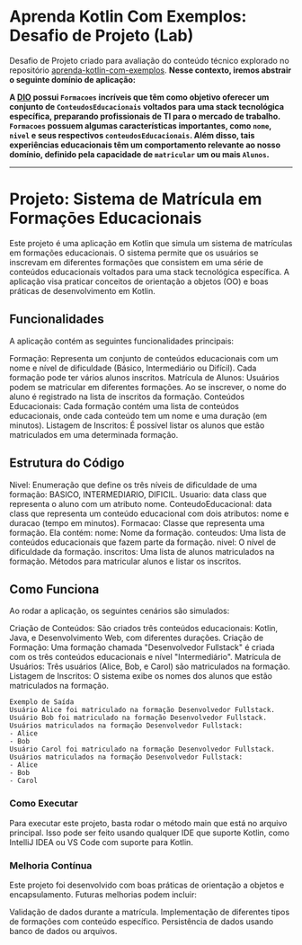 # Aprenda Kotlin Com Exemplos: Desafio de Projeto (Lab)

Desafio de Projeto criado para avaliação do conteúdo técnico explorado no repositório [aprenda-kotlin-com-exemplos](https://github.com/digitalinnovationone/aprenda-kotlin-com-exemplos). **Nesse contexto, iremos abstrair o seguinte domínio de aplicação:**

**A [DIO](https://web.dio.me) possui `Formacoes` incríveis que têm como objetivo oferecer um conjunto de `ConteudosEducacionais` voltados para uma stack tecnológica específica, preparando profissionais de TI para o mercado de trabalho. `Formacoes` possuem algumas características importantes, como `nome`, `nivel` e seus respectivos `conteudosEducacionais`. Além disso, tais experiências educacionais têm um comportamento relevante ao nosso domínio, definido pela capacidade de `matricular` um ou mais `Alunos`.**

-------------------------------------------------------------------------------------------------------------------------------------------------------------------------------------------
# Projeto: Sistema de Matrícula em Formaçōes Educacionais
Este projeto é uma aplicação em Kotlin que simula um sistema de matrículas em formações educacionais. O sistema permite que os usuários se inscrevam em diferentes formações que consistem em uma série de conteúdos educacionais voltados para uma stack tecnológica específica. A aplicação visa praticar conceitos de orientação a objetos (OO) e boas práticas de desenvolvimento em Kotlin.


## Funcionalidades
A aplicação contém as seguintes funcionalidades principais:

Formação: Representa um conjunto de conteúdos educacionais com um nome e nível de dificuldade (Básico, Intermediário ou Difícil). Cada formação pode ter vários alunos inscritos.
Matrícula de Alunos: Usuários podem se matricular em diferentes formações. Ao se inscrever, o nome do aluno é registrado na lista de inscritos da formação.
Conteúdos Educacionais: Cada formação contém uma lista de conteúdos educacionais, onde cada conteúdo tem um nome e uma duração (em minutos).
Listagem de Inscritos: É possível listar os alunos que estão matriculados em uma determinada formação.

## Estrutura do Código
Nivel: Enumeração que define os três níveis de dificuldade de uma formação: BASICO, INTERMEDIARIO, DIFICIL.
Usuario: data class que representa o aluno com um atributo nome.
ConteudoEducacional: data class que representa um conteúdo educacional com dois atributos: nome e duracao (tempo em minutos).
Formacao: Classe que representa uma formação. Ela contém:
nome: Nome da formação.
conteudos: Uma lista de conteúdos educacionais que fazem parte da formação.
nivel: O nível de dificuldade da formação.
inscritos: Uma lista de alunos matriculados na formação.
Métodos para matricular alunos e listar os inscritos.

## Como Funciona
Ao rodar a aplicação, os seguintes cenários são simulados:

Criação de Conteúdos: São criados três conteúdos educacionais: Kotlin, Java, e Desenvolvimento Web, com diferentes durações.
Criação de Formação: Uma formação chamada "Desenvolvedor Fullstack" é criada com os três conteúdos educacionais e nível "Intermediário".
Matrícula de Usuários: Três usuários (Alice, Bob, e Carol) são matriculados na formação.
Listagem de Inscritos: O sistema exibe os nomes dos alunos que estão matriculados na formação.

```
Exemplo de Saída
Usuário Alice foi matriculado na formação Desenvolvedor Fullstack.
Usuário Bob foi matriculado na formação Desenvolvedor Fullstack.
Usuários matriculados na formação Desenvolvedor Fullstack:
- Alice
- Bob
Usuário Carol foi matriculado na formação Desenvolvedor Fullstack.
Usuários matriculados na formação Desenvolvedor Fullstack:
- Alice
- Bob
- Carol
```

### Como Executar
Para executar este projeto, basta rodar o método main que está no arquivo principal. Isso pode ser feito usando qualquer IDE que suporte Kotlin, como IntelliJ IDEA ou VS Code com suporte para Kotlin.


### Melhoria Contínua
Este projeto foi desenvolvido com boas práticas de orientação a objetos e encapsulamento. Futuras melhorias podem incluir:

Validação de dados durante a matrícula.
Implementação de diferentes tipos de formações com conteúdo específico.
Persistência de dados usando banco de dados ou arquivos.
